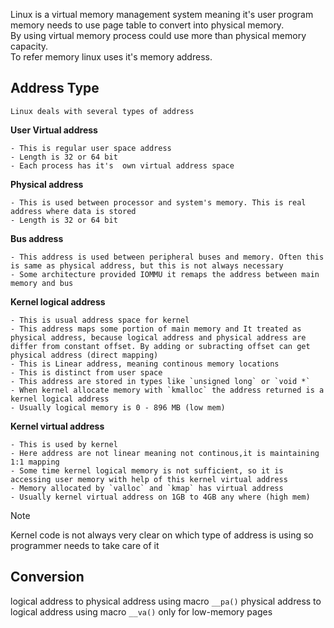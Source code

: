 Linux is a virtual memory management system meaning it's user program memory needs to use page table to convert into physical memory.  
By using virtual memory process could use more than physical memory capacity.  
To refer memory linux uses it's memory address. 

## Address Type

	Linux deals with several types of address

**User Virtual address**

	- This is regular user space address
	- Length is 32 or 64 bit
	- Each process has it's  own virtual address space

**Physical address**

	- This is used between processor and system's memory. This is real address where data is stored
	- Length is 32 or 64 bit

**Bus address**

	- This address is used between peripheral buses and memory. Often this is same as physical address, but this is not always necessary
	- Some architecture provided IOMMU it remaps the address between main memory and bus

**Kernel logical address**

	- This is usual address space for kernel
	- This address maps some portion of main memory and It treated as physical address, because logical address and physical address are differ from constant offset. By adding or subracting offset can get physical address (direct mapping)
	- This is Linear address, meaning continous memory locations
	- This is distinct from user space
	- This address are stored in types like `unsigned long` or `void *`
	- When kernel allocate memory with `kmalloc` the address returned is a kernel logical address
	- Usually logical memory is 0 - 896 MB (low mem)

**Kernel virtual address**

	- This is used by kernel
	- Here address are not linear meaning not continous,it is maintaining 1:1 mapping
	- Some time kernel logical memory is not sufficient, so it is accessing user memory with help of this kernel virtual address
	- Memory allocated by `valloc` and `kmap` has virtual address
	- Usually kernel virtual address on 1GB to 4GB any where (high mem)

>[!Note]
>Kernel code is not always very clear on which type of address is using so programmer needs to take care of it

## Conversion

logical address to physical address using macro `__pa()`
physical address to logical address using macro `__va()` only for low-memory pages
